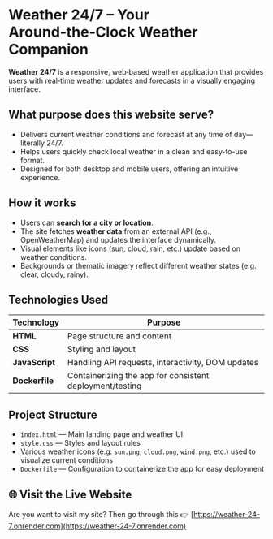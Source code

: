 # Weather 24/7 – Your Around‑the‑Clock Weather Companion

**Weather 24/7** is a responsive, web‑based weather application that provides users with real‑time weather updates and forecasts in a visually engaging interface.

##  What purpose does this website serve?

- Delivers current weather conditions and forecast at any time of day—literally 24/7.
- Helps users quickly check local weather in a clean and easy-to-use format.
- Designed for both desktop and mobile users, offering an intuitive experience.

##  How it works

- Users can **search for a city or location**.
- The site fetches **weather data** from an external API (e.g., OpenWeatherMap) and updates the interface dynamically.
- Visual elements like icons (sun, cloud, rain, etc.) update based on weather conditions.
- Backgrounds or thematic imagery reflect different weather states (e.g. clear, cloudy, rainy).

##  Technologies Used

| Technology       | Purpose                                                  |
|------------------|----------------------------------------------------------|
| **HTML**         | Page structure and content                               |
| **CSS**          | Styling and layout                                       |
| **JavaScript**   | Handling API requests, interactivity, DOM updates        |
| **Dockerfile**   | Containerizing the app for consistent deployment/testing |

##  Project Structure

- `index.html` — Main landing page and weather UI
- `style.css` — Styles and layout rules
- Various weather icons (e.g. `sun.png`, `cloud.png`, `wind.png`, etc.) used to visualize current conditions
- `Dockerfile` — Configuration to containerize the app for easy deployment

## 🌐 Visit the Live Website

Are you want to visit my site? Then go through this 👉 [https://weather-24-7.onrender.com](https://weather-24-7.onrender.com)

